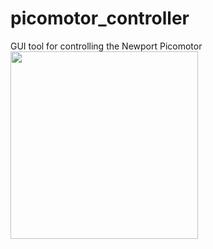# picomotor_controller
GUI tool for controlling the Newport Picomotor   
<img src="https://github.com/ksonod/picomotor_controller/blob/master/pico_gui.PNG" width="300px">     
